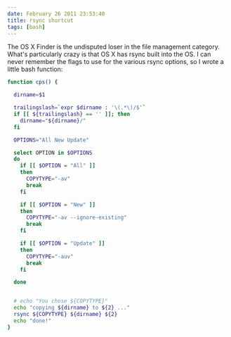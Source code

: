 ```yaml
---
date: February 26 2011 23:53:40
title: rsync shortcut
tags: [bash]
---
```


The OS X Finder is the undisputed loser in the file management category. What's particularly crazy is that OS X has rsync built into the OS. I can never remember the flags to use for the various rsync options, so I wrote a little bash function:

```bash
function cps() {

  dirname=$1

  trailingslash=`expr $dirname : '\(.*\)/$'`
  if [[ ${trailingslash} == '' ]]; then
    dirname="${dirname}/"
  fi

  OPTIONS="All New Update"

  select OPTION in $OPTIONS
  do
    if [[ $OPTION = "All" ]]
    then
      COPYTYPE="-av"
      break
    fi

    if [[ $OPTION = "New" ]]
    then
      COPYTYPE="-av --ignore-existing"
      break
    fi

    if [[ $OPTION = "Update" ]]
    then
      COPYTYPE="-auv"
      break
    fi

  done


  # echo "You chose ${COPYTYPE}"
  echo "copying ${dirname} to ${2} ..."
  rsync ${COPYTYPE} ${dirname} ${2}
  echo "done!"
}
```
